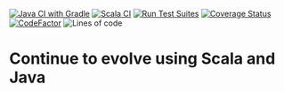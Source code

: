 [![Java CI with Gradle](https://github.com/felipegutierrez/continue-to-evolve/actions/workflows/gradle.yml/badge.svg)](https://github.com/felipegutierrez/continue-to-evolve/actions/workflows/gradle.yml)
[![Scala CI](https://github.com/felipegutierrez/continue-to-evolve/actions/workflows/scala.yml/badge.svg)](https://github.com/felipegutierrez/continue-to-evolve/actions/workflows/scala.yml)
[![Run Test Suites](https://github.com/felipegutierrez/continue-to-evolve/actions/workflows/codecov-test-suites.yml/badge.svg)](https://github.com/felipegutierrez/continue-to-evolve/actions/workflows/codecov-test-suites.yml)
[![Coverage Status](https://coveralls.io/repos/github/felipegutierrez/continue-to-evolve/badge.svg)](https://coveralls.io/github/felipegutierrez/continue-to-evolve)
[![CodeFactor](https://www.codefactor.io/repository/github/felipegutierrez/continue-to-evolve/badge)](https://www.codefactor.io/repository/github/felipegutierrez/continue-to-evolve)
![Lines of code](https://img.shields.io/tokei/lines/github/felipegutierrez/continue-to-evolve)

# Continue to evolve using Scala and Java


